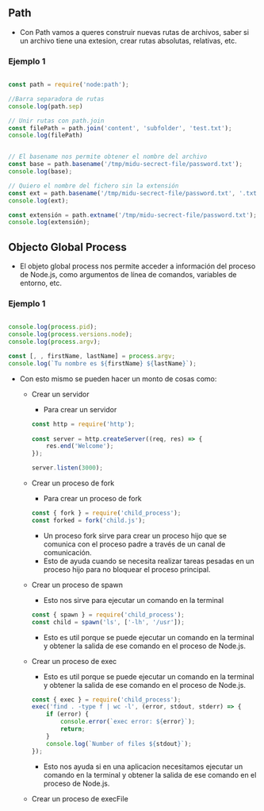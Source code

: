 ## Path

- Con Path vamos a queres construir nuevas rutas de archivos, saber si un archivo tiene una extesion, crear rutas absolutas, relativas, etc.

### Ejemplo 1

```javascript

const path = require('node:path');

//Barra separadora de rutas
console.log(path.sep)

// Unir rutas con path.join
const filePath = path.join('content', 'subfolder', 'test.txt');
console.log(filePath)


// El basename nos permite obtener el nombre del archivo
const base = path.basename('/tmp/midu-secrect-file/password.txt'); 
console.log(base);

// Quiero el nombre del fichero sin la extensión
const ext = path.basename('/tmp/midu-secrect-file/password.txt', '.txt');
console.log(ext);

const extensión = path.extname('/tmp/midu-secrect-file/password.txt');
console.log(extensión);
```

## Objecto Global Process

- El objeto global process nos permite acceder a información del proceso de Node.js, como argumentos de línea de comandos, variables de entorno, etc.

### Ejemplo 1

```javascript

console.log(process.pid);
console.log(process.versions.node);
console.log(process.argv);

const [, , firstName, lastName] = process.argv;
console.log(`Tu nombre es ${firstName} ${lastName}`);
```

- Con esto mismo se pueden hacer un monto de cosas como: 
    - Crear un servidor
        - Para crear un servidor 
        ```javascript
        const http = require('http');
         
        const server = http.createServer((req, res) => {
            res.end('Welcome');
        });

        server.listen(3000);
        ```

    - Crear un proceso de fork
        - Para crear un proceso de fork
        ```javascript
        const { fork } = require('child_process');
        const forked = fork('child.js');
        ```
        - Un proceso fork sirve para crear un proceso hijo que se comunica con el proceso padre a través de un canal de comunicación.
        - Esto de ayuda cuando se necesita realizar tareas pesadas en un proceso hijo para no bloquear el proceso principal.


    - Crear un proceso de spawn
        - Esto nos sirve para ejecutar un comando en la terminal
        ```javascript
        const { spawn } = require('child_process');
        const child = spawn('ls', ['-lh', '/usr']);
        ```
        - Esto es util porque se puede ejecutar un comando en la terminal y obtener la salida de ese comando en el proceso de Node.js.

    - Crear un proceso de exec
        - Esto es util porque se puede ejecutar un comando en la terminal y obtener la salida de ese comando en el proceso de Node.js.
        ```javascript
        const { exec } = require('child_process');
        exec('find . -type f | wc -l', (error, stdout, stderr) => {
            if (error) {
                console.error(`exec error: ${error}`);
                return;
            }
            console.log(`Number of files ${stdout}`);
        });
        ```
        - Esto nos ayuda si en una aplicacion necesitamos ejecutar un comando en la terminal y obtener la salida de ese comando en el proceso de Node.js.
    - Crear un proceso de execFile
